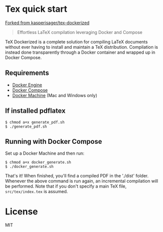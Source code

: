 # Tex quick start

[Forked from kasperisager/tex-dockerized](https://github.com/kasperisager/tex-dockerized)


> Effortless LaTeX compilation leveraging Docker and Compose

TeX Dockerized is a complete solution for compiling LaTeX documents without ever having to install and maintain a TeX distribution. Compilation is instead done transparently through a Docker container and wrapped up in Docker Compose.

## Requirements

* [Docker Engine](https://docs.docker.com/installation/)
* [Docker Compose](https://docs.docker.com/compose/)
* [Docker Machine](https://docs.docker.com/machine/) (Mac and Windows only)

## If installed pdflatex

```console
$ chmod a+x generate_pdf.sh
$ ./generate_pdf.sh
```

## Running with Docker Compose

Set up a Docker Machine and then run:

```console
$ chmod a+x docker_generate.sh
$ ./docker_generate.sh
```

That's it! When finished, you'll find a compiled PDF in the './dist' folder. Whenever the above command is run again, an incremental compilation will be performed. Note that if you don't specify a main TeX file, `src/tex/index.tex` is assumed.

# License

MIT